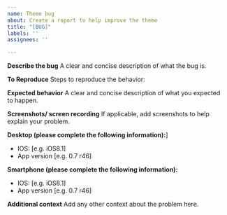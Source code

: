 ```yaml
---
name: Theme bug
about: Create a report to help improve the theme
title: "[BUG]"
labels: ''
assignees: ''

---
```


**Describe the bug**
A clear and concise description of what the bug is.

**To Reproduce**
Steps to reproduce the behavior:

**Expected behavior**
A clear and concise description of what you expected to happen.

**Screenshots/ screen recording**
If applicable, add screenshots to help explain your problem.

**Desktop (please complete the following information):**]
 - IOS: [e.g. iOS8.1]
 - App version [e.g. 0.7 r46]

**Smartphone (please complete the following information):**
 - IOS: [e.g. iOS8.1]
 - App version [e.g. 0.7 r46]

**Additional context**
Add any other context about the problem here.
